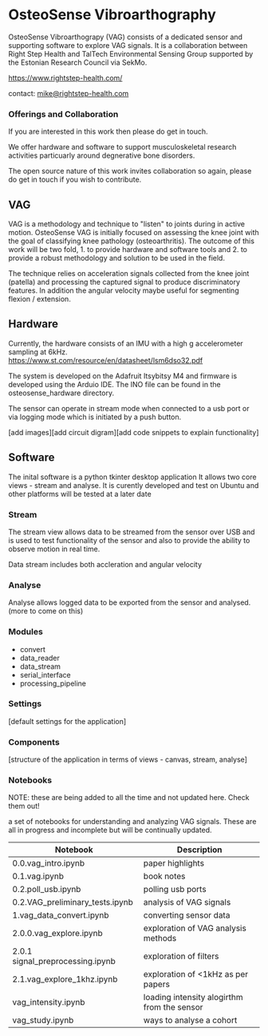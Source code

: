 # OsteoSense Vibroarthography

OsteoSense Vibroarthograpy (VAG) consists of a dedicated sensor and supporting software to explore VAG signals.  It is a collaboration between Right Step Health and TalTech Environmental Sensing Group supported by the Estonian Research Council via SekMo.

https://www.rightstep-health.com/

contact: mike@rightstep-health.com 

### Offerings and Collaboration
If you are interested in this work then please do get in touch.  

We offer hardware and software to support musculoskeletal research activities particuarly around degnerative bone disorders.

The open source nature of this work invites collaboration so again, please do get in touch if you wish to contribute.

## VAG
VAG is a methodology and technique to "listen" to joints during in active motion.  OsteoSense VAG is initially focused on assessing the knee joint with the goal of classifying knee pathology (osteoarthritis).  The outcome of this work will be two fold, 1. to provide hardware and software tools and 2. to provide a robust methodology and solution to be used in the field.

The technique relies on acceleration signals collected from the knee joint (patella) and processing the captured signal to produce discriminatory features. In addition the angular velocity maybe useful for segmenting flexion / extension.

## Hardware

Currently, the hardware consists of an IMU with a high g accelerometer sampling at 6kHz. https://www.st.com/resource/en/datasheet/lsm6dso32.pdf

The system is developed on the Adafruit Itsybitsy M4 and firmware is developed using the Arduio IDE.
The INO file can be found in the osteosense_hardware directory.

The sensor can operate in stream mode when connected to a usb port or via logging mode which is initiated by a push button. 

[add images][add circuit digram][add code snippets to explain functionality]

## Software
The inital software is a python tkinter desktop application
It allows two core views - stream and analyse. 
It is curently developed and test on Ubuntu and other platforms will be tested at a later date

### Stream
The stream view allows data to be streamed from the sensor over USB and is used to test functionality of the sensor and also to provide the ability to observe motion in real time.  

Data stream includes both accleration and angular velocity

### Analyse
Analyse allows  logged data to be exported from the sensor and analysed. (more to come on this)

### Modules
- convert
- data_reader
- data_stream
- serial_interface
- processing_pipeline
### Settings
[default settings for the application]
### Components
[structure of the application in terms of views - canvas, stream, analyse]
### Notebooks

NOTE: these are being added to all the time and not updated here.  Check them out!

a set of notebooks for understanding and analyzing VAG signals.  These are all in progress and incomplete but will be continually updated.

|  Notebook|Description  |
|--|--|
| 0.0.vag_intro.ipynb |	  paper highlights|
|0.1.vag.ipynb | book notes|
|0.2.poll_usb.ipynb | polling usb ports|
|0.2.VAG_preliminary_tests.ipynb | analysis of VAG signals |
|1.vag_data_convert.ipynb |converting sensor data |
|2.0.0.vag_explore.ipynb | exploration of VAG analysis methods|
|2.0.1 signal_preprocessing.ipynb| exploration of filters |
|2.1.vag_explore_1khz.ipynb | exploration of <1kHz as per papers|
|vag_intensity.ipynb| loading intensity alogirthm from the sensor|
|vag_study.ipynb| ways to analyse a cohort |



